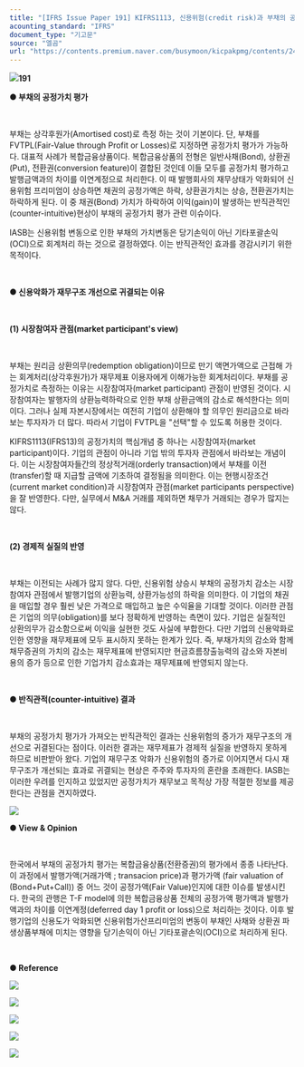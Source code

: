 ```yaml
---
title: "[IFRS Issue Paper 191] KIFRS1113, 신용위험(credit risk)과 부채의 공정가치 평가"
acounting_standard: "IFRS"
document_type: "기고문"
source: "엘곰"
url: "https://contents.premium.naver.com/busymoon/kicpakpmg/contents/240814115004349ux"
---
```

![](https://n2.news.naver.com/l.gif?type=content)**191**

**● 부채의 공정가치 평가**

​

부채는 상각후원가(Amortised cost)로 측정 하는 것이 기본이다. 단, 부채를 FVTPL(Fair-Value through Profit or Losses)로 지정하면 공정가치 평가가 가능하다. 대표적 사례가 복합금융상품이다. 복합금융상품의 전형은 일반사채(Bond), 상환권(Put), 전환권(conversion feature)이 결합된 것인데 이들 모두를 공정가치 평가하고 발행금액과의 차이를 이연계정으로 처리한다. 이 때 발행회사의 재무상태가 악화되어 신용위험 프리미엄이 상승하면 채권의 공정가액은 하락, 상환권가치는 상승, 전환권가치는 하락하게 된다. 이 중 채권(Bond) 가치가 하락하여 이익(gain)이 발생하는 반직관적인(counter-intuitive)현상이 부채의 공정가치 평가 관련 이슈이다.

IASB는 신용위험 변동으로 인한 부채의 가치변동은 당기손익이 아닌 기타포괄손익(OCI)으로 회계처리 하는 것으로 결정하였다. 이는 반직관적인 효과를 경감시키기 위한 목적이다.

​

**● 신용악화가 재무구조 개선으로 귀결되는 이유**

**​**

**(1) 시장참여자 관점(market participant's view)**

​

부채는 원리금 상환의무(redemption obligation)이므로 만기 액면가액으로 근접해 가는 회계처리(상각후원가)가 재무제표 이용자에게 이해가능한 회계처리이다. 부채를 공정가치로 측정하는 이유는 시장참여자(market participant) 관점이 반영된 것이다. 시장참여자는 발행자의 상환능력하락으로 인한 부채 상환금액의 감소로 해석한다는 의미이다. 그러나 실제 자본시장에서는 여전히 기업이 상환해야 할 의무인 원리금으로 바라보는 투자자가 더 많다. 따라서 기업이 FVTPL을 "선택"할 수 있도록 허용한 것이다.

KIFRS1113(IFRS13)의 공정가치의 핵심개념 중 하나는 시장참여자(market participant)이다. 기업의 관점이 아니라 기업 밖의 투자자 관점에서 바라보는 개념이다. 이는 시장참여자들간의 정상적거래(orderly transaction)에서 부채를 이전(transfer)할 때 지급할 금액에 기초하여 결정됨을 의미한다. 이는 현행시장조건(current market condition)과 시장참여자 관점(market participants perspective)을 잘 반영한다. 다만, 실무에서 M&A 거래를 제외하면 채무가 거래되는 경우가 많지는 않다.

​

**(2) 경제적 실질의 반영**

**​**

부채는 이전되는 사례가 많지 않다. 다만, 신용위험 상승시 부채의 공정가치 감소는 시장참여자 관점에서 발행기업의 상환능력, 상환가능성의 하락을 의미한다. 이 기업의 채권을 매입할 경우 훨씬 낮은 가격으로 매입하고 높은 수익율을 기대할 것이다. 이러한 관점은 기업의 의무(obligation)를 보다 정확하게 반영하는 측면이 있다. 기업은 실질적인 상환의무가 감소함으로써 이익을 실현한 것도 사실에 부합한다. 다만 기업의 신용악화로 인한 영향을 재무제표에 모두 표시하지 못하는 한계가 있다. 즉, 부채가치의 감소와 함께 채무증권의 가치의 감소는 재무제표에 반영되지만 현금흐름창출능력의 감소와 자본비용의 증가 등으로 인한 기업가치 감소효과는 재무제표에 반영되지 않는다.

​

**● 반직관적(counter-intuitive) 결과**

**​**

부채의 공정가치 평가가 가져오는 반직관적인 결과는 신용위험의 증가가 재무구조의 개선으로 귀결된다는 점이다. 이러한 결과는 재무제표가 경제적 실질을 반영하지 못하게 하므로 비판받아 왔다. 기업의 재무구조 악화가 신용위험의 증가로 이어지면서 다시 재무구조가 개선되는 효과로 귀결되는 현상은 주주와 투자자의 혼란을 초래한다. IASB는 이러한 우려를 인지하고 있었지만 공정가치가 재무보고 목적상 가장 적절한 정보를 제공한다는 관점을 견지하였다.

![](https://scs-phinf.pstatic.net/MjAyNDA4MTRfMTE3/MDAxNzIzNjA0NTIzNjI1.jIn5IoOK6r5t1OvlOffjPxoPMr2hduxHwO6kpJo1NNsg.ckMwu5x63S8SOPG7Fzs2v0i2EqtcgECqBvmxqY0FZUwg.PNG/image.png?type=w800)

**● View & Opinion**

**​**

한국에서 부채의 공정가치 평가는 복합금융상품(전환증권)의 평가에서 종종 나타난다. 이 과정에서 발행가액(거래가액 ; transacion price)과 평가가액 (fair valuation of (Bond+Put+Call)) 중 어느 것이 공정가액(Fair Value)인지에 대한 이슈를 발생시킨다. 한국의 관행은 T-F model에 의한 복합금융상품 전체의 공정가액 평가액과 발행가액과의 차이를 이연계정(deferred day 1 profit or loss)으로 처리하는 것이다. 이후 발행기업의 신용도가 악화되면 신용위험가산프리미엄의 변동이 부채인 사채와 상환권 파생상품부채에 미치는 영향을 당기손익이 아닌 기타포괄손익(OCI)으로 처리하게 된다.

​

**● Reference**

![](https://scs-phinf.pstatic.net/MjAyNDA4MTRfMTIz/MDAxNzIzNjAwNDk1ODU1.4Bm6nC3jxsGTby3CEo6HR0_7e_k8Hsu-mH1bNKfXFggg.IiuyFdsQzJf4xeP6mZxEbEeNpt9Y2w_YKO9GnrIxLgQg.PNG/image.png?type=w800)

![](https://scs-phinf.pstatic.net/MjAyNDA4MTRfNjMg/MDAxNzIzNjAwNDgxODY4.6qBrt64XDX8RaDsiBMxTiCbc0b1mEU95XOc6bhDPAkkg.mWGfL8xTlw3UTx7lsESlr2GsqUuiteBkc-aHu7it7f8g.PNG/image.png?type=w800)

![](https://scs-phinf.pstatic.net/MjAyNDA4MTRfMjI4/MDAxNzIzNjAzNTIyNjc0.dyLeZdgXjSMN4zUrxgK7kagvjRFAPomQLOyXSaKy9Lkg.EzAT-6BLQPYDy96pTC3Qx80uNKE2yGpXt2n3NwXt-Iog.PNG/image.png?type=w800)

![](https://scs-phinf.pstatic.net/MjAyNDA4MTRfNzkg/MDAxNzIzNjAzNjAzNjE5.oK8LcmUDEQAs3YMUt3nZWksUCGnljnYkpClaMoHQL1cg.dE8ll0UDBai2hrbK0IWrZChltbNCj9Sl8sxcxChpr9Eg.PNG/image.png?type=w800)

![](https://scs-phinf.pstatic.net/MjAyNDA4MTRfMzMg/MDAxNzIzNjAzNzQ1NjIx.j2J8nW6MKHzMr_0XUy9GniaWSAotp2LA8v7iyfpJiD8g.gVz041phuD2AgRvXOCYUFDaXNUnoe1OrOTCmkmvZAsIg.PNG/image.png?type=w800)

**​**